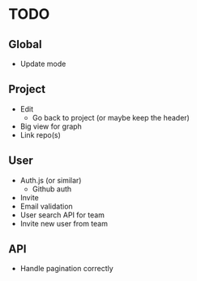 # TODO

## Global

- Update mode

## Project

- Edit
  - Go back to project (or maybe keep the header)
- Big view for graph
- Link repo(s)

## User

- Auth.js (or similar)
  - Github auth
- Invite
- Email validation
- User search API for team
- Invite new user from team

## API

- Handle pagination correctly
